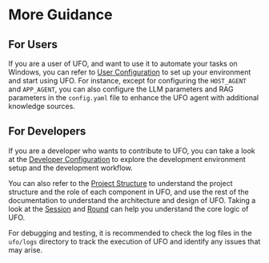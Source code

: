 # More Guidance

## For Users
If you are a user of UFO, and want to use it to automate your tasks on Windows, you can refer to [User Configuration](../configurations/user_configuration.md) to set up your environment and start using UFO.
For instance, except for configuring the `HOST_AGENT` and `APP_AGENT`, you can also configure the LLM parameters and RAG parameters in the `config.yaml` file to enhance the UFO agent with additional knowledge sources.


## For Developers
If you are a developer who wants to contribute to UFO, you can take a look at the [Developer Configuration](../configurations/developer_configuration.md) to explore the development environment setup and the development workflow.

You can also refer to the [Project Structure](../project_directory_structure.md) to understand the project structure and the role of each component in UFO, and use the rest of the documentation to understand the architecture and design of UFO. Taking a look at the [Session](../modules/session.md) and [Round](../modules/round.md) can help you understand the core logic of UFO.

For debugging and testing, it is recommended to check the log files in the `ufo/logs` directory to track the execution of UFO and identify any issues that may arise.